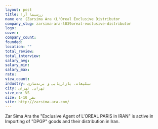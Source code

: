 ```yaml
---
layout: post
title: زرسیما آرا
name_en: (Zarsima Ara (L'Oreal Exclusive Distributor
company_slug: zarsima-ara-l039oreal-exclusive-distributor
logo: 
cover: 
company_count:
founded:
location: ""
total_review: 
total_interview: 
salary_avg: 
salary_min: 
salary_max: 
rate: 
view_count: 
industry: تبلیغات، بازاریابی و برندسازی
city: تهران, تهران
size_en: VS
size: 1-10 نفر
site: http://zarsima-ara.com/
---
```


Zar Sima Ara the "Exclusive Agent of L'OREAL PARIS in IRAN" is active in Importing of "DPGP" goods and their distribution in Iran.
